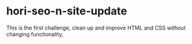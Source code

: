 # hori-seo-n-site-update
This is the first challenge, clean up and improve HTML and CSS without changing functionality, 
